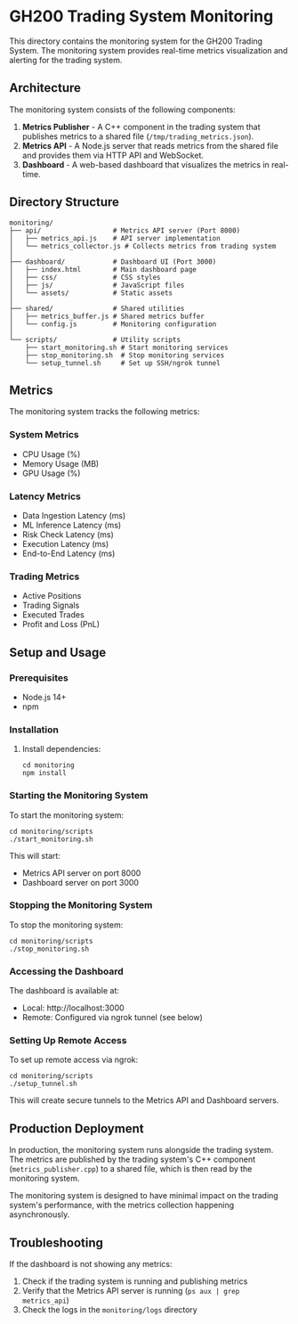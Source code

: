# GH200 Trading System Monitoring

This directory contains the monitoring system for the GH200 Trading System. The monitoring system provides real-time metrics visualization and alerting for the trading system.

## Architecture

The monitoring system consists of the following components:

1. **Metrics Publisher** - A C++ component in the trading system that publishes metrics to a shared file (`/tmp/trading_metrics.json`).
2. **Metrics API** - A Node.js server that reads metrics from the shared file and provides them via HTTP API and WebSocket.
3. **Dashboard** - A web-based dashboard that visualizes the metrics in real-time.

## Directory Structure

```
monitoring/
├── api/                  # Metrics API server (Port 8000)
│   ├── metrics_api.js    # API server implementation
│   └── metrics_collector.js # Collects metrics from trading system
│
├── dashboard/            # Dashboard UI (Port 3000)
│   ├── index.html        # Main dashboard page
│   ├── css/              # CSS styles
│   ├── js/               # JavaScript files
│   └── assets/           # Static assets
│
├── shared/               # Shared utilities
│   ├── metrics_buffer.js # Shared metrics buffer
│   └── config.js         # Monitoring configuration
│
└── scripts/              # Utility scripts
    ├── start_monitoring.sh # Start monitoring services
    ├── stop_monitoring.sh  # Stop monitoring services
    └── setup_tunnel.sh     # Set up SSH/ngrok tunnel
```

## Metrics

The monitoring system tracks the following metrics:

### System Metrics
- CPU Usage (%)
- Memory Usage (MB)
- GPU Usage (%)

### Latency Metrics
- Data Ingestion Latency (ms)
- ML Inference Latency (ms)
- Risk Check Latency (ms)
- Execution Latency (ms)
- End-to-End Latency (ms)

### Trading Metrics
- Active Positions
- Trading Signals
- Executed Trades
- Profit and Loss (PnL)

## Setup and Usage

### Prerequisites

- Node.js 14+
- npm

### Installation

1. Install dependencies:
   ```
   cd monitoring
   npm install
   ```

### Starting the Monitoring System

To start the monitoring system:

```
cd monitoring/scripts
./start_monitoring.sh
```

This will start:
- Metrics API server on port 8000
- Dashboard server on port 3000

### Stopping the Monitoring System

To stop the monitoring system:

```
cd monitoring/scripts
./stop_monitoring.sh
```

### Accessing the Dashboard

The dashboard is available at:
- Local: http://localhost:3000
- Remote: Configured via ngrok tunnel (see below)

### Setting Up Remote Access

To set up remote access via ngrok:

```
cd monitoring/scripts
./setup_tunnel.sh
```

This will create secure tunnels to the Metrics API and Dashboard servers.

## Production Deployment

In production, the monitoring system runs alongside the trading system. The metrics are published by the trading system's C++ component (`metrics_publisher.cpp`) to a shared file, which is then read by the monitoring system.

The monitoring system is designed to have minimal impact on the trading system's performance, with the metrics collection happening asynchronously.

## Troubleshooting

If the dashboard is not showing any metrics:

1. Check if the trading system is running and publishing metrics
2. Verify that the Metrics API server is running (`ps aux | grep metrics_api`)
3. Check the logs in the `monitoring/logs` directory